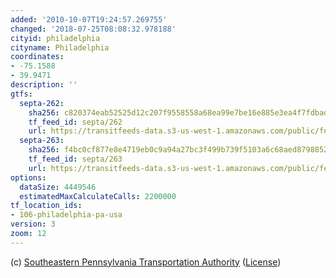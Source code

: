 ```yaml
---
added: '2010-10-07T19:24:57.269755'
changed: '2018-07-25T08:08:32.978188'
cityid: philadelphia
cityname: Philadelphia
coordinates:
- -75.1588
- 39.9471
description: ''
gtfs:
  septa-262:
    sha256: c820374eab52525d12c207f9558558a68ea99e7be16e885e3ea4f7fdbadc0ec8
    tf_feed_id: septa/262
    url: https://transitfeeds-data.s3-us-west-1.amazonaws.com/public/feeds/septa/262/20180524/gtfs.zip
  septa-263:
    sha256: f4bc0cf877e8e4719eb0c9a94a27bc3f499b739f5103a6c68aed8798852b6909
    tf_feed_id: septa/263
    url: https://transitfeeds-data.s3-us-west-1.amazonaws.com/public/feeds/septa/263/20180525/gtfs.zip
options:
  dataSize: 4449546
  estimatedMaxCalculateCalls: 2200000
tf_location_ids:
- 106-philadelphia-pa-usa
version: 3
zoom: 12
---
```


(c) [Southeastern Pennsylvania Transportation Authority](http://www.septa.org/index.html) ([License](http://www2.septa.org/developer/index.php))
